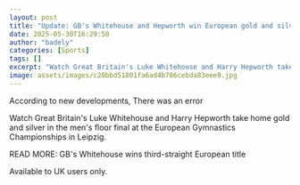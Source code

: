 ```yaml
---
layout: post
title: "Update: GB's Whitehouse and Hepworth win European gold and silver"
date: 2025-05-30T16:29:50
author: "badely"
categories: [Sports]
tags: []
excerpt: "Watch Great Britain's Luke Whitehouse and Harry Hepworth take home gold and silver in the men's floor final at the European Gymnastics Championships i"
image: assets/images/c20bbd51801fa6ad4b706cebda83eee9.jpg
---
```


According to new developments, There was an error

Watch Great Britain's Luke Whitehouse and Harry Hepworth take home gold and silver in the men's floor final at the European Gymnastics Championships in Leipzig.

READ MORE: GB's Whitehouse wins third-straight European title

Available to UK users only.

